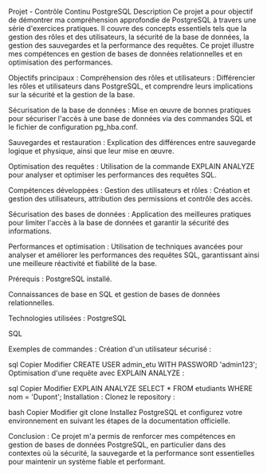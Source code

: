 Projet - Contrôle Continu PostgreSQL
Description
Ce projet a pour objectif de démontrer ma compréhension approfondie de PostgreSQL à travers une série d'exercices pratiques. Il couvre des concepts essentiels tels que la gestion des rôles et des utilisateurs, la sécurité de la base de données, la gestion des sauvegardes et la performance des requêtes. Ce projet illustre mes compétences en gestion de bases de données relationnelles et en optimisation des performances.

Objectifs principaux :
Compréhension des rôles et utilisateurs : Différencier les rôles et utilisateurs dans PostgreSQL, et comprendre leurs implications sur la sécurité et la gestion de la base.

Sécurisation de la base de données : Mise en œuvre de bonnes pratiques pour sécuriser l'accès à une base de données via des commandes SQL et le fichier de configuration pg_hba.conf.

Sauvegardes et restauration : Explication des différences entre sauvegarde logique et physique, ainsi que leur mise en œuvre.

Optimisation des requêtes : Utilisation de la commande EXPLAIN ANALYZE pour analyser et optimiser les performances des requêtes SQL.

Compétences développées :
Gestion des utilisateurs et rôles : Création et gestion des utilisateurs, attribution des permissions et contrôle des accès.

Sécurisation des bases de données : Application des meilleures pratiques pour limiter l'accès à la base de données et garantir la sécurité des informations.

Performances et optimisation : Utilisation de techniques avancées pour analyser et améliorer les performances des requêtes SQL, garantissant ainsi une meilleure réactivité et fiabilité de la base.

Prérequis :
PostgreSQL installé.

Connaissances de base en SQL et gestion de bases de données relationnelles.

Technologies utilisées :
PostgreSQL

SQL

Exemples de commandes :
Création d'un utilisateur sécurisé :

sql
Copier
Modifier
CREATE USER admin_etu WITH PASSWORD 'admin123';
Optimisation d'une requête avec EXPLAIN ANALYZE :

sql
Copier
Modifier
EXPLAIN ANALYZE SELECT * FROM etudiants WHERE nom = 'Dupont';
Installation :
Clonez le repository :

bash
Copier
Modifier
git clone <url-du-repository>
Installez PostgreSQL et configurez votre environnement en suivant les étapes de la documentation officielle.

Conclusion :
Ce projet m'a permis de renforcer mes compétences en gestion de bases de données PostgreSQL, en particulier dans des contextes où la sécurité, la sauvegarde et la performance sont essentielles pour maintenir un système fiable et performant.
